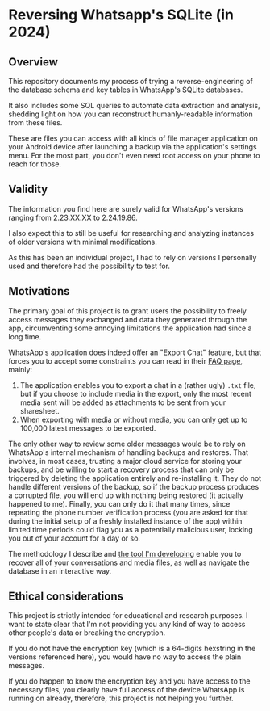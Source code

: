 # Reversing Whatsapp's SQLite (in 2024)
## Overview
This repository documents my process of trying a reverse-engineering of the database schema and key tables in WhatsApp's SQLite databases. 

It also includes some SQL queries to automate data extraction and analysis, shedding light on how you can reconstruct humanly-readable information from these files.

These are files you can access with all kinds of file manager application on your Android device after launching a backup via the application's settings menu. For the most part, you don't even need root access on your phone to reach for those.

## Validity
The information you find here are surely valid for WhatsApp's versions ranging from 2.23.XX.XX to 2.24.19.86. 

I also expect this to still be useful for researching and analyzing instances of older versions with minimal modifications. 

As this has been an individual project, I had to rely on versions I personally used and therefore had the possibility to test for. 

## Motivations
The primary goal of this project is to grant users the possibility to freely access messages they exchanged and data they generated through the app, circumventing some annoying limitations the application had since a long time.

WhatsApp's application does indeed offer an "Export Chat" feature, but that forces you to accept some constraints you can read in their [FAQ page](https://faq.whatsapp.com/1180414079177245/?cms_platform=android), mainly:

1. The application enables you to export a chat in a (rather ugly) `.txt` file, but if you choose to include media in the export, only the most recent media sent will be added as attachments to be sent from your sharesheet.
2. When exporting with media or without media, you can only get up to 100,000 latest messages to be exported.

The only other way to review some older messages would be to rely on WhatsApp's internal mechanism of handling backups and restores. That involves, in most cases, trusting a major cloud service for storing your backups, and be willing to start a recovery process that can only be triggered by deleting the application entirely and re-installing it. They do not handle different versions of the backup, so if the backup process produces a corrupted file, you will end up with nothing being restored (it actually happened to me). 
Finally, you can only do it that many times, since repeating the phone number verification process (you are asked for that during the initial setup of a freshly installed instance of the app) within limited time periods could flag you as a potentially malicious user, locking you out of your account for a day or so.

The methodology I describe and [the tool I'm developing](https://github.com/gchem1se/rechat) enable you to recover all of your conversations and media files, as well as navigate the database in an interactive way.

## Ethical considerations
This project is strictly intended for educational and research purposes.
I want to state clear that I'm not providing you any kind of way to access other people's data or breaking the encryption. 

If you do not have the encryption key (which is a 64-digits hexstring in the versions referenced here), you would have no way to access the plain messages. 

If you do happen to know the encryption key and you have access to the necessary files, you clearly have full access of the device WhatsApp is running on already, therefore, this project is not helping you further. 
